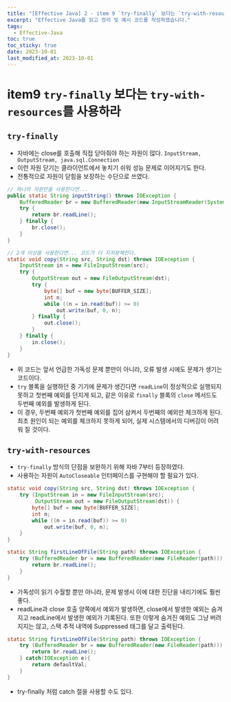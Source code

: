 ```yaml
---
title: "[Effective Java] 2 - item 9 `try-finally` 보다는 `try-with-resources`를 사용하라 "
excerpt: "Effective Java를 읽고 정리 및 예시 코드를 작성하였습니다."
tags:
  - Effective-Java
toc: true
toc_sticky: true
date: 2023-10-01
last_modified_at: 2023-10-01
---
```


# item9 `try-finally` 보다는 `try-with-resources`를 사용하라

## `try-finally`

- 자바에는 close를 호출해 직접 닫아줘야 하는 자원이 많다. `InputStream, OutputStream, java.sql.Connection`
- 이런 자원 닫기는 클라이언트에서 놓치기 쉬워 성능 문제로 이어지기도 한다.
- 전통적으로 자원이 닫힘을 보장하는 수단으로 쓰였다.

```java
// 하나의 자원만을 사용한다면...
public static String inputString() throws IOException {
    BufferedReader br = new BufferedReader(new InputStreamReader(System.in));
    try {
        return br.readLine();
    } finally {
        br.close();
    }
}
```

```java
// 2개 이상을 사용한다면... 코드가 더 지저분해진다.
static void copy(String src, String dst) throws IOException {
    InputStream in = new FileInputStream(src);
    try {
        OutputStream out = new FileOutputStream(dst);
        try {
            byte[] buf = new byte[BUFFER_SIZE];
            int n;
            while ((n = in.read(buf)) >= 0)
                out.write(buf, 0, n);
        } finally {
            out.close();
        }
    } finally {
        in.close();
    }
}
```

- 위 코드는 앞서 언급한 가독성 문제 뿐만이 아니라, 오류 발생 시에도 문제가 생기는 코드이다. 
- `try` 블록을 실행하던 중 기기에 문제가 생긴다면 `readLine`이 정상적으로 실행되지 못하고 첫번째 예외를 던지게 되고, 같은 이유로 `finally` 블록의 `close` 메서드도 두번째 예외를 발생하게 된다.
- 이 경우, 두번째 예외가 첫번째 예외를 집어 삼켜서 두번째의 예외만 체크하게 된다. 최초 원인이 되는 예외를 체크하지 못하게 되어, 실제 시스템에서의 디버깅이 어려워 질 것이다.

##  `try-with-resources`

- `try-finally` 방식의 단점을 보완하기 위해 자바 7부터 등장하였다. 
- 사용하는 자원이 `AutoCloseable` 인터페이스를 구현해야 할 필요가 있다.

```java
static void copy(String src, String dst) throws IOException {
    try (InputStream in = new FileInputStream(src);
         OutputStream out = new FileOutputStream(dst)) {
        byte[] buf = new byte[BUFFER_SIZE];
        int n;
        while ((n = in.read(buf)) >= 0)
            out.write(buf, 0, n);
    }
}

static String firstLineOfFile(String path) throws IOException {
    try (BufferedReader br = new BufferedReader(new FileReader(path))) {
        return br.readLine();
    }
}
```

- 가독성이 읽기 수월할 뿐만 아니라, 문제 발생시 이에 대한 진단을 내리기에도 훨씬 좋다.
- readLine과 close 호출 양쪽에서 예외가 발생하면, close에서 발생한 예외는 숨겨지고 readLine에서 발생한 예외가 기록된다. 또한 이렇게 숨겨진 예외도 그냥 버려지지는 않고, 스택 추적 내역에 Suppressed 태그를 달고 출력된다.

```java
static String firstLineOfFile(String path) throws IOException {
    try (BufferedReader br = new BufferedReader(new FileReader(path))) {
        return br.readLine();
    } catch(IOException e){
	    return defaultVal;
    }
}
```

- try-finally 처럼 catch 절을 사용할 수도 있다.
